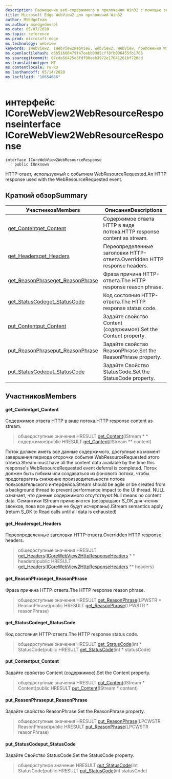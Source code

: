 ```yaml
---
description: Размещение веб-содержимого в приложении Win32 с помощью элемента управления Microsoft Edge WebView2
title: Microsoft Edge WebView2 для приложений Win32
author: MSEdgeTeam
ms.author: msedgedevrel
ms.date: 05/07/2020
ms.topic: reference
ms.prod: microsoft-edge
ms.technology: webview
keywords: IWebView2, IWebView2WebView, webview2, WebView, приложения Win32, Win32, EDGE, ICoreWebView2, ICoreWebView2Controller, элемент управления "веб-браузер", HTML Edge
ms.openlocfilehash: d6b51600479f47eebb09d5cff8fb096455fb1766
ms.sourcegitcommit: 07cda56425e5fdf90eeb3972e17041261bf720cd
ms.translationtype: MT
ms.contentlocale: ru-RU
ms.lasthandoff: 05/14/2020
ms.locfileid: "10654666"
---
```

# <span data-ttu-id="b3cc4-104">интерфейс ICoreWebView2WebResourceResponse</span><span class="sxs-lookup"><span data-stu-id="b3cc4-104">interface ICoreWebView2WebResourceResponse</span></span> 

```
interface ICoreWebView2WebResourceResponse
  : public IUnknown
```

<span data-ttu-id="b3cc4-105">HTTP-ответ, используемый с событием WebResourceRequested.</span><span class="sxs-lookup"><span data-stu-id="b3cc4-105">An HTTP response used with the WebResourceRequested event.</span></span>

## <span data-ttu-id="b3cc4-106">Краткий обзор</span><span class="sxs-lookup"><span data-stu-id="b3cc4-106">Summary</span></span>

 <span data-ttu-id="b3cc4-107">Участников</span><span class="sxs-lookup"><span data-stu-id="b3cc4-107">Members</span></span>                        | <span data-ttu-id="b3cc4-108">Описания</span><span class="sxs-lookup"><span data-stu-id="b3cc4-108">Descriptions</span></span>
--------------------------------|---------------------------------------------
[<span data-ttu-id="b3cc4-109">get_Content</span><span class="sxs-lookup"><span data-stu-id="b3cc4-109">get_Content</span></span>](#get_content) | <span data-ttu-id="b3cc4-110">Содержимое ответа HTTP в виде потока.</span><span class="sxs-lookup"><span data-stu-id="b3cc4-110">HTTP response content as stream.</span></span>
[<span data-ttu-id="b3cc4-111">get_Headers</span><span class="sxs-lookup"><span data-stu-id="b3cc4-111">get_Headers</span></span>](#get_headers) | <span data-ttu-id="b3cc4-112">Переопределенные заголовки HTTP-ответа.</span><span class="sxs-lookup"><span data-stu-id="b3cc4-112">Overridden HTTP response headers.</span></span>
[<span data-ttu-id="b3cc4-113">get_ReasonPhrase</span><span class="sxs-lookup"><span data-stu-id="b3cc4-113">get_ReasonPhrase</span></span>](#get_reasonphrase) | <span data-ttu-id="b3cc4-114">Фраза причина HTTP-ответа.</span><span class="sxs-lookup"><span data-stu-id="b3cc4-114">The HTTP response reason phrase.</span></span>
[<span data-ttu-id="b3cc4-115">get_StatusCode</span><span class="sxs-lookup"><span data-stu-id="b3cc4-115">get_StatusCode</span></span>](#get_statuscode) | <span data-ttu-id="b3cc4-116">Код состояния HTTP-ответа.</span><span class="sxs-lookup"><span data-stu-id="b3cc4-116">The HTTP response status code.</span></span>
[<span data-ttu-id="b3cc4-117">put_Content</span><span class="sxs-lookup"><span data-stu-id="b3cc4-117">put_Content</span></span>](#put_content) | <span data-ttu-id="b3cc4-118">Задайте свойство Content (содержимое).</span><span class="sxs-lookup"><span data-stu-id="b3cc4-118">Set the Content property.</span></span>
[<span data-ttu-id="b3cc4-119">put_ReasonPhrase</span><span class="sxs-lookup"><span data-stu-id="b3cc4-119">put_ReasonPhrase</span></span>](#put_reasonphrase) | <span data-ttu-id="b3cc4-120">Задайте свойство ReasonPhrase.</span><span class="sxs-lookup"><span data-stu-id="b3cc4-120">Set the ReasonPhrase property.</span></span>
[<span data-ttu-id="b3cc4-121">put_StatusCode</span><span class="sxs-lookup"><span data-stu-id="b3cc4-121">put_StatusCode</span></span>](#put_statuscode) | <span data-ttu-id="b3cc4-122">Задайте Свойство StatusCode.</span><span class="sxs-lookup"><span data-stu-id="b3cc4-122">Set the StatusCode property.</span></span>

## <span data-ttu-id="b3cc4-123">Участников</span><span class="sxs-lookup"><span data-stu-id="b3cc4-123">Members</span></span>

#### <span data-ttu-id="b3cc4-124">get_Content</span><span class="sxs-lookup"><span data-stu-id="b3cc4-124">get_Content</span></span> 

<span data-ttu-id="b3cc4-125">Содержимое ответа HTTP в виде потока.</span><span class="sxs-lookup"><span data-stu-id="b3cc4-125">HTTP response content as stream.</span></span>

> <span data-ttu-id="b3cc4-126">общедоступные значения HRESULT [get_Content](#get_content)(IStream \* \* содержимое)</span><span class="sxs-lookup"><span data-stu-id="b3cc4-126">public HRESULT [get_Content](#get_content)(IStream \*\* content)</span></span>

<span data-ttu-id="b3cc4-127">Поток должен иметь все данные содержимого, доступные на момент завершения периода отсрочки события WebResourceRequested этого ответа.</span><span class="sxs-lookup"><span data-stu-id="b3cc4-127">Stream must have all the content data available by the time this response's WebResourceRequested event deferral is completed.</span></span> <span data-ttu-id="b3cc4-128">Поток должен быть гибким или создаваться из фонового потока, чтобы предотвратить снижение производительности потока пользовательского интерфейса.</span><span class="sxs-lookup"><span data-stu-id="b3cc4-128">Stream should be agile or be created from a background thread to prevent performance impact to the UI thread.</span></span> <span data-ttu-id="b3cc4-129">NULL означает, что данные содержимого отсутствуют.</span><span class="sxs-lookup"><span data-stu-id="b3cc4-129">Null means no content data.</span></span> <span data-ttu-id="b3cc4-130">Семантики IStream применяются (возвращают S_OK для чтения звонков, пока все данные не будут исчерпаны).</span><span class="sxs-lookup"><span data-stu-id="b3cc4-130">IStream semantics apply (return S_OK to Read calls until all data is exhausted)</span></span>

#### <span data-ttu-id="b3cc4-131">get_Headers</span><span class="sxs-lookup"><span data-stu-id="b3cc4-131">get_Headers</span></span> 

<span data-ttu-id="b3cc4-132">Переопределенные заголовки HTTP-ответа.</span><span class="sxs-lookup"><span data-stu-id="b3cc4-132">Overridden HTTP response headers.</span></span>

> <span data-ttu-id="b3cc4-133">общедоступные значения HRESULT [get_Headers](#get_headers)([ICoreWebView2HttpResponseHeaders](icorewebview2httpresponseheaders.md) \* \* headers)</span><span class="sxs-lookup"><span data-stu-id="b3cc4-133">public HRESULT [get_Headers](#get_headers)([ICoreWebView2HttpResponseHeaders](icorewebview2httpresponseheaders.md) \*\* headers)</span></span>

#### <span data-ttu-id="b3cc4-134">get_ReasonPhrase</span><span class="sxs-lookup"><span data-stu-id="b3cc4-134">get_ReasonPhrase</span></span> 

<span data-ttu-id="b3cc4-135">Фраза причина HTTP-ответа.</span><span class="sxs-lookup"><span data-stu-id="b3cc4-135">The HTTP response reason phrase.</span></span>

> <span data-ttu-id="b3cc4-136">общедоступные значения HRESULT [get_ReasonPhrase](#get_reasonphrase)(LPWSTR \* ReasonPhrase)</span><span class="sxs-lookup"><span data-stu-id="b3cc4-136">public HRESULT [get_ReasonPhrase](#get_reasonphrase)(LPWSTR \* reasonPhrase)</span></span>

#### <span data-ttu-id="b3cc4-137">get_StatusCode</span><span class="sxs-lookup"><span data-stu-id="b3cc4-137">get_StatusCode</span></span> 

<span data-ttu-id="b3cc4-138">Код состояния HTTP-ответа.</span><span class="sxs-lookup"><span data-stu-id="b3cc4-138">The HTTP response status code.</span></span>

> <span data-ttu-id="b3cc4-139">общедоступные значения HRESULT [get_StatusCode](#get_statuscode)(int \* StatusCode)</span><span class="sxs-lookup"><span data-stu-id="b3cc4-139">public HRESULT [get_StatusCode](#get_statuscode)(int \* statusCode)</span></span>

#### <span data-ttu-id="b3cc4-140">put_Content</span><span class="sxs-lookup"><span data-stu-id="b3cc4-140">put_Content</span></span> 

<span data-ttu-id="b3cc4-141">Задайте свойство Content (содержимое).</span><span class="sxs-lookup"><span data-stu-id="b3cc4-141">Set the Content property.</span></span>

> <span data-ttu-id="b3cc4-142">общедоступные значения HRESULT [put_Content](#put_content)(IStream \* Content)</span><span class="sxs-lookup"><span data-stu-id="b3cc4-142">public HRESULT [put_Content](#put_content)(IStream \* content)</span></span>

#### <span data-ttu-id="b3cc4-143">put_ReasonPhrase</span><span class="sxs-lookup"><span data-stu-id="b3cc4-143">put_ReasonPhrase</span></span> 

<span data-ttu-id="b3cc4-144">Задайте свойство ReasonPhrase.</span><span class="sxs-lookup"><span data-stu-id="b3cc4-144">Set the ReasonPhrase property.</span></span>

> <span data-ttu-id="b3cc4-145">общедоступные значения HRESULT [put_ReasonPhrase](#put_reasonphrase)(LPCWSTR ReasonPhrase)</span><span class="sxs-lookup"><span data-stu-id="b3cc4-145">public HRESULT [put_ReasonPhrase](#put_reasonphrase)(LPCWSTR reasonPhrase)</span></span>

#### <span data-ttu-id="b3cc4-146">put_StatusCode</span><span class="sxs-lookup"><span data-stu-id="b3cc4-146">put_StatusCode</span></span> 

<span data-ttu-id="b3cc4-147">Задайте Свойство StatusCode.</span><span class="sxs-lookup"><span data-stu-id="b3cc4-147">Set the StatusCode property.</span></span>

> <span data-ttu-id="b3cc4-148">общедоступное значение HRESULT [put_StatusCode](#put_statuscode)(int StatusCode)</span><span class="sxs-lookup"><span data-stu-id="b3cc4-148">public HRESULT [put_StatusCode](#put_statuscode)(int statusCode)</span></span>


